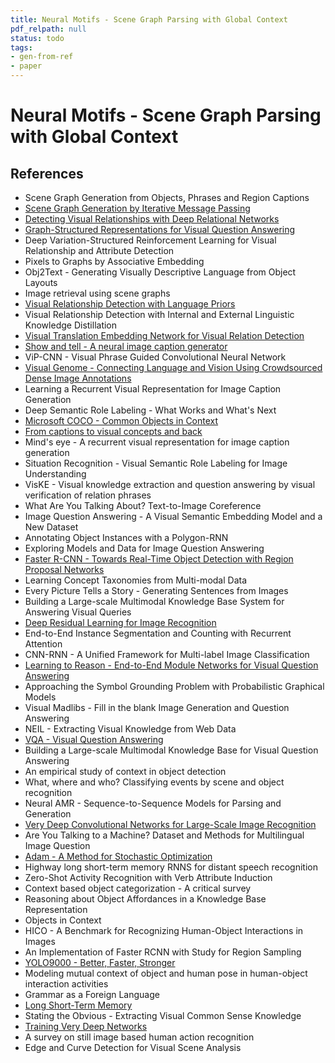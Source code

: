 ```yaml
---
title: Neural Motifs - Scene Graph Parsing with Global Context
pdf_relpath: null
status: todo
tags:
- gen-from-ref
- paper
---
```


# Neural Motifs - Scene Graph Parsing with Global Context

## References

- Scene Graph Generation from Objects, Phrases and Region Captions
- [Scene Graph Generation by Iterative Message Passing](./scene-graph-generation-by-iterative-message-passing.md)
- [Detecting Visual Relationships with Deep Relational Networks](./detecting-visual-relationships-with-deep-relational-networks.md)
- [Graph-Structured Representations for Visual Question Answering](./graph-structured-representations-for-visual-question-answering.md)
- Deep Variation-Structured Reinforcement Learning for Visual Relationship and Attribute Detection
- Pixels to Graphs by Associative Embedding
- Obj2Text - Generating Visually Descriptive Language from Object Layouts
- Image retrieval using scene graphs
- [Visual Relationship Detection with Language Priors](./visual-relationship-detection-with-language-priors.md)
- Visual Relationship Detection with Internal and External Linguistic Knowledge Distillation
- [Visual Translation Embedding Network for Visual Relation Detection](./visual-translation-embedding-network-for-visual-relation-detection.md)
- [Show and tell - A neural image caption generator](./show-and-tell-a-neural-image-caption-generator.md)
- ViP-CNN - Visual Phrase Guided Convolutional Neural Network
- [Visual Genome - Connecting Language and Vision Using Crowdsourced Dense Image Annotations](./visual-genome-connecting-language-and-vision-using-crowdsourced-dense-image-annotations.md)
- Learning a Recurrent Visual Representation for Image Caption Generation
- Deep Semantic Role Labeling - What Works and What's Next
- [Microsoft COCO - Common Objects in Context](./microsoft-coco-common-objects-in-context.md)
- [From captions to visual concepts and back](./from-captions-to-visual-concepts-and-back.md)
- Mind's eye - A recurrent visual representation for image caption generation
- Situation Recognition - Visual Semantic Role Labeling for Image Understanding
- VisKE - Visual knowledge extraction and question answering by visual verification of relation phrases
- What Are You Talking About? Text-to-Image Coreference
- Image Question Answering - A Visual Semantic Embedding Model and a New Dataset
- Annotating Object Instances with a Polygon-RNN
- Exploring Models and Data for Image Question Answering
- [Faster R-CNN - Towards Real-Time Object Detection with Region Proposal Networks](./faster-r-cnn-towards-real-time-object-detection-with-region-proposal-networks.md)
- Learning Concept Taxonomies from Multi-modal Data
- Every Picture Tells a Story - Generating Sentences from Images
- Building a Large-scale Multimodal Knowledge Base System for Answering Visual Queries
- [Deep Residual Learning for Image Recognition](./deep-residual-learning-for-image-recognition.md)
- End-to-End Instance Segmentation and Counting with Recurrent Attention
- CNN-RNN - A Unified Framework for Multi-label Image Classification
- [Learning to Reason - End-to-End Module Networks for Visual Question Answering](./learning-to-reason-end-to-end-module-networks-for-visual-question-answering.md)
- Approaching the Symbol Grounding Problem with Probabilistic Graphical Models
- Visual Madlibs - Fill in the blank Image Generation and Question Answering
- NEIL - Extracting Visual Knowledge from Web Data
- [VQA - Visual Question Answering](./vqa-visual-question-answering.md)
- Building a Large-scale Multimodal Knowledge Base for Visual Question Answering
- An empirical study of context in object detection
- What, where and who? Classifying events by scene and object recognition
- Neural AMR - Sequence-to-Sequence Models for Parsing and Generation
- [Very Deep Convolutional Networks for Large-Scale Image Recognition](./very-deep-convolutional-networks-for-large-scale-image-recognition.md)
- Are You Talking to a Machine? Dataset and Methods for Multilingual Image Question
- [Adam - A Method for Stochastic Optimization](./adam-a-method-for-stochastic-optimization.md)
- Highway long short-term memory RNNS for distant speech recognition
- Zero-Shot Activity Recognition with Verb Attribute Induction
- Context based object categorization - A critical survey
- Reasoning about Object Affordances in a Knowledge Base Representation
- Objects in Context
- HICO - A Benchmark for Recognizing Human-Object Interactions in Images
- An Implementation of Faster RCNN with Study for Region Sampling
- [YOLO9000 - Better, Faster, Stronger](./yolo9000-better-faster-stronger.md)
- Modeling mutual context of object and human pose in human-object interaction activities
- Grammar as a Foreign Language
- [Long Short-Term Memory](./long-short-term-memory.md)
- Stating the Obvious - Extracting Visual Common Sense Knowledge
- [Training Very Deep Networks](./training-very-deep-networks.md)
- A survey on still image based human action recognition
- Edge and Curve Detection for Visual Scene Analysis
